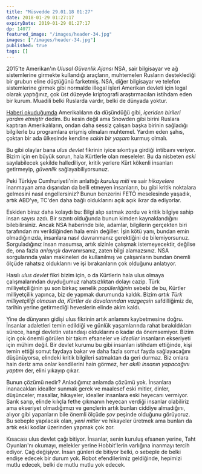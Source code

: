 ```yaml
---
title: "Müsvedde 29.01.18 01:27"
date: 2018-01-29 01:27:17
expiryDate: 2019-01-29 01:27:17
dp: 14077
featured_image: "/images/header-34.jpg"
images: ["/images/header-34.jpg"]
published: true
tags: []
---
```




2015'te Amerikan'ın *Ulusal Güvenlik Ajansı* NSA, sair bilgisayar ve ağ
sistemlerine girmekte kullandığı araçların, muhtemelen Rusların desteklediği bir
grubun eline düştüğünü farketmiş. NSA, diğer bilgisayar ve telefon sistemlerine
girmek gibi normalde illegal işleri Amerikan devleti için legal olarak
yaptığınız, çok üst düzeyde kriptografi araştırmacıları istihdam eden bir kurum.
Muadili belki Ruslarda vardır, belki de dünyada yoktur.

[Haberi okuduğumda](http://ift.tt/2zEEGHZ) Amerikalıların da düşündüğü gibi,
*içeriden birileri yardım etmiştir* dedim. Bu kesin değil ama Snowden gibi
birini Ruslara kaptıran Amerikalıların, ondan daha sessiz çalışan başka birinin
sağladığı bilgilerle bu programlara erişmiş olmaları muhtemel. Yardım eden
şahıs, çoktan bir ada ülkesinde kendine *sakin bir yaşam* kurmuş olmalı.

Bu gibi olaylar bana *ulus devlet* fikrinin iyice sıkıntıya girdiği intibaını
veriyor. Bizim için en büyük sorun, hala Kürtlerle olan meseleler. Bu da
nisbeten *eski* sayılabilecek şekilde hallediliyor, kritik yerlere Kürt kökenli
insanları getirmeyip, *güvenlik* sağlayabiliyorsunuz.

Peki Türkiye Cumhuriyeti'nin anlattığı *kuruluş miti* ve sair *hikayelere*
inanmayan ama dışarıdan da belli etmeyen insanların, bu gibi kritik noktalara
gelmesini nasıl engellersiniz? Bunun benzerini FETÖ meselesinde yaşadık, artık
ABD'ye, TC'den daha bağlı olduklarını açık açık ikrar da ediyorlar. 

Eskiden biraz daha kolaydı bu: Bilgi alıp satmak zordu ve kritik bilgiye sahip
insan sayısı azdı. Bir sızıntı olduğunda bunun kimden kaynaklandığını
bilebilirsiniz. Ancak NSA haberinde bile, adamlar, bilgilerin gerçekten biri
tarafından mı verildiğinden hala emin değiller. İşin kötü yanı, bundan emin
olmadığınızda, insanlara nasıl davranmanız gerektiğini de bilemiyorsunuz.
Sorguladığınız insan masumsa, artık sizinle çalışmak istemeyecektir, değilse de,
ona fazla *anlayışlı* davranırsanız, zaten bilgi alamazsınız. NSA sorgularında
yalan makineleri de kullanılmış ve çalışanların bundan önemli ölçüde rahatsız
olduklarını ve işi bırakanların çok olduğunu anlatıyor.

Hasılı *ulus devlet* fikri bizim için, o da Kürtlerin hala ulus olmaya
çalışmalarından duyduğumuz rahatsızlıktan dolayı cazip. Türk milliyetçiliğinin
şu son birkaç senelik *popülerliğinin* sebebi de bu, Kürtler milliyetçilik
yapınca, biz de yapmak durumunda kaldık. Bizim *artık Türk milliyetçiliği
olmasın da, Kürtler de davalarından vazgeçsin* safdilliğimiz de, tarihin yerine
getirmediği heveslerin elinde akim kaldı.

Yine de dünyanın gidişi ulus fikrinin artık anlamını kaybetmesine doğru.
İnsanlar adaletleri temin edildiği ve günlük yaşamlarında rahat bırakıldıkları
sürece, hangi devletin vatandaşı olduklarını o kadar da önemsemiyor. Bizim için
çok önemli görülen bir takım efsaneler ve *idealler* insanların ekseriyeti için
mühim değil. Bir devlet kurumu bu gibi insanları istihdam ettiğinde, kişi temin
ettiği somut faydaya bakar ve daha fazla somut fayda sağlayacağını düşünüyorsa,
elindeki kritik bilgileri satmaktan da geri durmaz. Biz onlara hain deriz ama
onlar kendilerini hain görmez, *her akıllı insanın yapacağını yaptım* der, elini
yıkayıp çıkar.

Bunun çözümü nedir? Anladığımız anlamda çözümü yok. İnsanlara inanacakları
idealler sunmak gerek ve maalesef eski mitler, dinler, düşünceler, masallar,
hikayeler, idealler insanlara eski heyecanı vermiyor. Sarık sarıp, elinde
kılıçla fethe çıkmanın heyecan verdiği insanlar olabiliriz ama ekseriyet
olmadığımızı ve gençlerin artık bunları ciddiye almadığını, alıyor gibi
yapanların bile önemli ölçüde *şov* peşinde olduğunu görüyoruz. Bu sebeple
yapılacak olan, *yeni mitler* ve hikayeler üretmek ama bunları da artık eski
kodlar üzerinden yapmak çok zor.

Kısacası ulus devlet çağı bitiyor. İnsanlar, senin kuruluş efsanen yerine, Taht
Oyunları'nı okumayı, melekler yerine Hobbit'lerin varlığına inanmayı tercih
ediyor. Çağ değişiyor. İnsan günleri de bitiyor belki, o sebeple de belki endişe
edecek bir durum yok. Robot efendilerimiz geldiğinde, hepimizi mutlu edecek,
belki de mutlu mutlu yok edecek.


